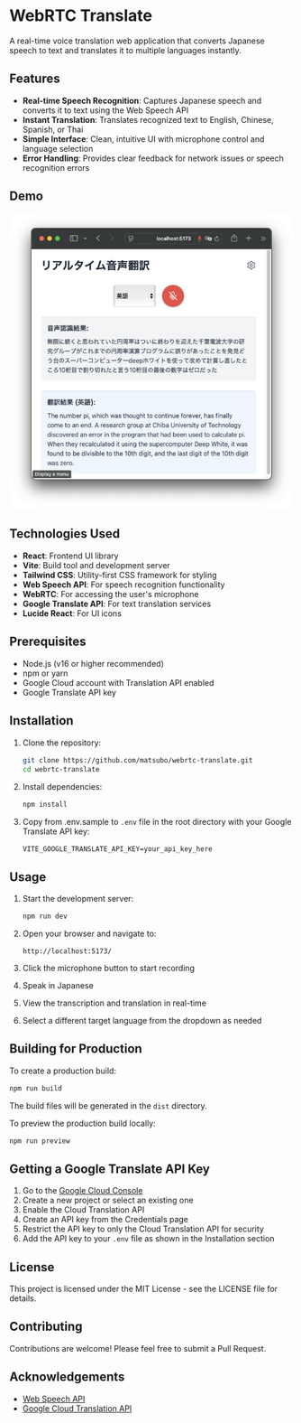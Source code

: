 # WebRTC Translate

A real-time voice translation web application that converts Japanese speech to text and translates it to multiple languages instantly.


## Features

- **Real-time Speech Recognition**: Captures Japanese speech and converts it to text using the Web Speech API
- **Instant Translation**: Translates recognized text to English, Chinese, Spanish, or Thai
- **Simple Interface**: Clean, intuitive UI with microphone control and language selection
- **Error Handling**: Provides clear feedback for network issues or speech recognition errors

## Demo

![](2025-03-25-17-13-49.png)

## Technologies Used

- **React**: Frontend UI library
- **Vite**: Build tool and development server
- **Tailwind CSS**: Utility-first CSS framework for styling
- **Web Speech API**: For speech recognition functionality
- **WebRTC**: For accessing the user's microphone
- **Google Translate API**: For text translation services
- **Lucide React**: For UI icons

## Prerequisites

- Node.js (v16 or higher recommended)
- npm or yarn
- Google Cloud account with Translation API enabled
- Google Translate API key

## Installation

1. Clone the repository:
   ```bash
   git clone https://github.com/matsubo/webrtc-translate.git
   cd webrtc-translate
   ```

2. Install dependencies:
   ```bash
   npm install
   ```

3. Copy from .env.sample to `.env` file in the root directory with your Google Translate API key:
   ```
   VITE_GOOGLE_TRANSLATE_API_KEY=your_api_key_here
   ```

## Usage

1. Start the development server:
   ```bash
   npm run dev
   ```

2. Open your browser and navigate to:
   ```
   http://localhost:5173/
   ```

3. Click the microphone button to start recording
4. Speak in Japanese
5. View the transcription and translation in real-time
6. Select a different target language from the dropdown as needed

## Building for Production

To create a production build:

```bash
npm run build
```

The build files will be generated in the `dist` directory.

To preview the production build locally:

```bash
npm run preview
```

## Getting a Google Translate API Key

1. Go to the [Google Cloud Console](https://console.cloud.google.com/)
2. Create a new project or select an existing one
3. Enable the Cloud Translation API
4. Create an API key from the Credentials page
5. Restrict the API key to only the Cloud Translation API for security
6. Add the API key to your `.env` file as shown in the Installation section

## License

This project is licensed under the MIT License - see the LICENSE file for details.

## Contributing

Contributions are welcome! Please feel free to submit a Pull Request.

## Acknowledgements

- [Web Speech API](https://developer.mozilla.org/en-US/docs/Web/API/Web_Speech_API)
- [Google Cloud Translation API](https://cloud.google.com/translate)
